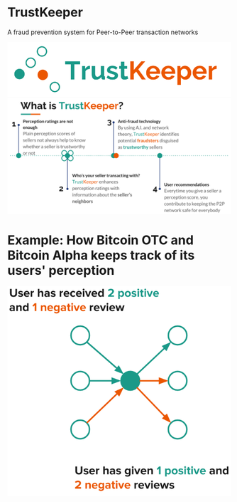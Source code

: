 # TrustKeeper
A fraud prevention system for Peer-to-Peer transaction networks

![Logo](img/TK_logo.png)
![How](img/TK_how.png)

# Example: How Bitcoin OTC and Bitcoin Alpha keeps track of its users' perception
![Score](img/TK_rating.png)
